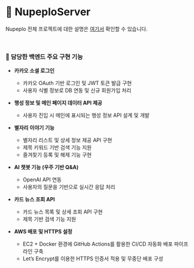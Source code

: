 # 🚀 NupeploServer

Nupeplo 전체 프로젝트에 대한 설명은 [여기서](https://github.com/Nupeplo) 확인할 수 있습니다.

</br>

### 📌 담당한 백엔드 주요 구현 기능

- **카카오 소셜 로그인**  
  - 카카오 OAuth 기반 로그인 및 JWT 토큰 발급 구현  
  - 사용자 식별 정보로 DB 연동 및 신규 회원가입 처리

- **행성 정보 및 메인 페이지 데이터 API 제공**  
  - 사용자 진입 시 메인에 표시되는 행성 정보 API 설계 및 개발  

- **별자리 이야기 기능**  
  - 별자리 리스트 및 상세 정보 제공 API 구현  
  - 제목 키워드 기반 검색 기능 지원  
  - 즐겨찾기 등록 및 해제 기능 구현

- **AI 챗봇 기능 (우주 기반 Q&A)**  
  - OpenAI API 연동  
  - 사용자의 질문을 기반으로 실시간 응답 처리

- **카드 뉴스 조회 API**  
  - 카드 뉴스 목록 및 상세 조회 API 구현  
  - 제목 기반 검색 기능 지원

- **AWS 배포 및 HTTPS 설정**  
  - EC2 + Docker 환경에 GitHub Actions를 활용한 CI/CD 자동화 배포 파이프라인 구축  
  - Let’s Encrypt를 이용한 HTTPS 인증서 적용 및 무중단 배포 구성
